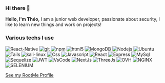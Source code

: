 ### Hi there 👋

<p>
  <strong>Hello, I'm Théo,</strong> I am a junior web developer, passionate about security, I like to learn new things and work on projects!
</p>
<h3>Various techs I use</h3>
<p>
  <img alt="React-Native" src="https://img.shields.io/badge/-React--Native-45b8d8?style=for-the-badge&logo=react&logoColor=white" />
  <img alt="git" src="https://img.shields.io/badge/-Git-F05032?style=for-the-badge&logo=git&logoColor=white" />
  <img alt="npm" src="https://img.shields.io/badge/-NPM-CB3837?style=for-the-badge&logo=npm&logoColor=white" />
  <img alt="html5" src="https://img.shields.io/badge/-HTML5-E34F26?style=for-the-badge&logo=html5&logoColor=white" />
  <img alt="MongoDB" src="https://img.shields.io/badge/-MongoDB-13aa52?style=for-the-badge&logo=mongodb&logoColor=white" />
  <img alt="Nodejs" src="https://img.shields.io/badge/-Nodejs-43853d?style=for-the-badge&logo=Node.js&logoColor=white" />
  <img alt="Ubuntu" src="https://img.shields.io/badge/Ubuntu-E95420?style=for-the-badge&logo=ubuntu&logoColor=white" />
  <img alt="Tails" src="https://img.shields.io/badge/Tails%20-56347C?&style=for-the-badge&logo=tails&logoColor=white" />
  <img alt="kali-linux" src="https://img.shields.io/badge/Kali_Linux-557C94?style=for-the-badge&logo=kali-linux&logoColor=white" />
  <img alt="Css" src="https://img.shields.io/badge/CSS3-1572B6?style=for-the-badge&logo=css3&logoColor=white" />
  <img alt="Javascript" src="https://img.shields.io/badge/JavaScript-323330?style=for-the-badge&logo=javascript&logoColor=F7DF1E" />
  <img alt="React" src="https://img.shields.io/badge/React-20232A?style=for-the-badge&logo=react&logoColor=61DAFB" />
  <img alt="Express" src="https://img.shields.io/badge/Express.js-404D59?style=for-the-badge" />
  <img alt="MySql" src="https://img.shields.io/badge/MySQL-005C84?style=for-the-badge&logo=mysql&logoColor=white" />
  <img alt="Sequelize" src="https://img.shields.io/badge/sequelize-323330?style=for-the-badge&logo=sequelize&logoColor=blue" />
  <img alt="JWT" src="https://img.shields.io/badge/JWT-black?style=for-the-badge&logo=JSON%20web%20tokens" />
  <img alt="VsCode" src="https://img.shields.io/badge/Visual_Studio_Code-0078D4?style=for-the-badge&logo=visual%20studio%20code&logoColor=white" /> 
  <img alt="NextJs" src="https://img.shields.io/badge/Next-black?style=for-the-badge&logo=next.js&logoColor=white" /> 
  <img alt="ThreeJs" src="https://img.shields.io/badge/threejs-black?style=for-the-badge&logo=three.js&logoColor=white" /> 
  <img alt="OVH" src="https://img.shields.io/badge/ovh-%23123F6D.svg?style=for-the-badge&logo=ovh&logoColor=#123F6D" /> 
  <img alt="NGINX" src="https://img.shields.io/badge/nginx-%23009639.svg?style=for-the-badge&logo=nginx&logoColor=white" /> 
  <img alt="SELENIUM" src="https://img.shields.io/badge/-selenium-%43B02A?style=for-the-badge&logo=selenium&logoColor=white" /> 
</p>

[See my RootMe Profile](https://www.root-me.org/theo-380630?lang=fr)
